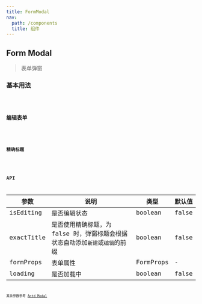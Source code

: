 ```yaml
---
title: FormModal
nav:
  path: /components
  title: 组件
---
```


## Form Modal

> 表单弹窗

### 基本用法

<code src="./demos/basic.tsx" />

### 编辑表单

<code src="./demos/edit.tsx" />

### 精确标题

<code src="./demos/exact-title.tsx" />

## API

| 参数       | 说明                                                                          | 类型      | 默认值 |
| ---------- | ----------------------------------------------------------------------------- | --------- | ------ |
| isEditing  | 是否编辑状态                                                                  | boolean   | false  |
| exactTitle | 是否使用精确标题，为 false 时，弹窗标题会根据状态自动添加`新建`或`编辑`的前缀 | boolean   | false  |
| formProps  | 表单属性                                                                      | FormProps | -      |
| loading    | 是否加载中                                                                    | boolean   | false  |

其余参数参考 [Antd Modal](https://ant.design/components/modal-cn/#API)
